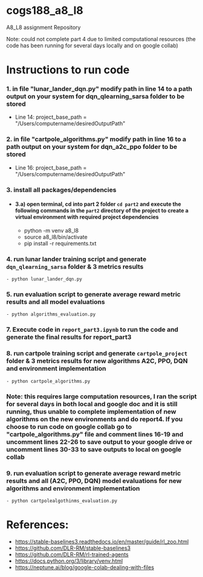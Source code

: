 # cogs188_a8_l8
A8_L8 assignment Repository

Note: could not complete part 4 due to limited computational resources (the code has been running for several days locally and on google collab)


# Instructions to run code

### 1. in file "lunar_lander_dqn.py" modify path in line 14 to a path output on your system for dqn_qlearning_sarsa folder to be stored

- Line 14: project_base_path = "/Users/computername/desiredOutputPath" 

### 2. in file "cartpole_algorithms.py" modify path in line 16 to a path output on your system for dqn_a2c_ppo folder to be stored

- Line 16: project_base_path = "/Users/computername/desiredOutputPath" 

### 3. install all packages/dependencies 

- #### 3.a) open terminal, cd into part 2 folder `cd part2` and execute the following commands in the `part2` directory of the project to create a virtual environment with required project dependencies
    - python -m venv a8_l8
    - source a8_l8/bin/activate     
    - pip install -r requirements.txt

### 4. run lunar lander training script and generate `dqn_qlearning_sarsa` folder & 3 metrics results 
    - python lunar_lander_dqn.py

### 5. run evaluation script to generate average reward metric results and all model evaluations 
    - python algorithms_evaluation.py

### 7. Execute code in `report_part3.ipynb` to run the code and generate the final results for report_part3

### 8. run cartpole training script and generate `cartpole_project` folder & 3 metrics results for new algorithms A2C, PPO, DQN and environment implementation 
    - python cartpole_algorithms.py

### Note: this requires large computation resources, I ran the script for several days in both local and google doc and it is still running, thus unable to complete implementation of new algorithms on the new environments and do report4. If you choose to run code on google collab go to "cartpole_algorithms.py" file and comment lines 16-19 and uncomment lines 22-26 to save output to your google drive or uncomment lines 30-33 to save outputs to local on google collab

### 9. run evaluation script to generate average reward metric results and all (A2C, PPO, DQN) model evaluations for new algorithms and environment implementation
    - python cartpolealgothinms_evaluation.py

# References:
- https://stable-baselines3.readthedocs.io/en/master/guide/rl_zoo.html
- https://github.com/DLR-RM/stable-baselines3
- https://github.com/DLR-RM/rl-trained-agents
- https://docs.python.org/3/library/venv.html
- https://neptune.ai/blog/google-colab-dealing-with-files
